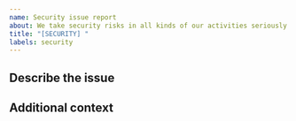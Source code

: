 ```yaml
---
name: Security issue report
about: We take security risks in all kinds of our activities seriously. Create a report to help us improve.
title: "[SECURITY] "
labels: security
---
```


## Describe the issue

## Additional context
